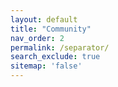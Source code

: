 ```yaml
---
layout: default
title: "Community"
nav_order: 2
permalink: /separator/
search_exclude: true
sitemap: 'false'
---
```


